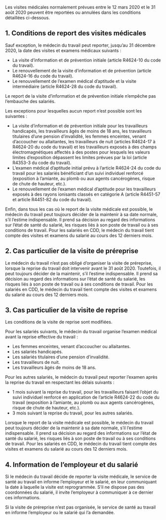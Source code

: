 Les visites médicales normalement prévues entre le 12 mars 2020 et le 31 août 2020 peuvent être reportées ou annulées dans les conditions détaillées ci-dessous.

## 1. Conditions de report des visites médicales

Sauf exception, le médecin du travail peut reporter, jusqu’au 31 décembre 2020, la date des visites et examens médicaux suivants&nbsp;:

*  La visite d’information et de prévention initiale (article R4624-10 du code du travail).
*  Le renouvellement de la visite d’information et de prévention (article R4624-16 du code du travail).
*  Le renouvellement de l’examen médical d’aptitude et la visite intermédiaire (article R4624-28 du code du travail).

Le report de la visite d’information et de prévention initiale n’empêche pas l’embauche des salariés.

Les exceptions pour lesquelles aucun report n’est possible sont les suivantes&nbsp;:

*  La visite d’information et de prévention initiale pour les travailleurs handicapés, les travailleurs âgés de moins de 18 ans, les travailleurs titulaires d’une pension d’invalidité, les femmes enceintes, venant d’accoucher ou allaitantes, les travailleurs de nuit (articles R4624-17 à R4624-20 du code du travail) et les travailleurs exposés à des champs électromagnétiques affectés à des postes pour lesquels les valeurs limites d’exposition dépassent les limites prévues par la loi (article R4353-3 du code du travail).
*  L’examen médical d’aptitude initial prévu à l’article R4624-24 du code du travail pour les salariés bénéficiant d’un suivi individuel renforcé (exposition à l’amiante, au plomb ou aux agents cancérogènes, risque de chute de hauteur, etc.).
*  Le renouvellement de l’examen médical d’aptitude pour les travailleurs exposés à des rayons ionisants classés en catégorie A (article R4451-57 et article R4451-82 du code du travail).

Enfin, dans tous les cas où le report de la visite médicale est possible, le médecin du travail peut toujours décider de la maintenir à sa date normale, s’il l’estime indispensable. Il prend sa décision au regard des informations sur l’état de santé du salarié, les risques liés à son poste de travail ou à ses conditions de travail. Pour les salariés en CDD, le médecin du travail tient compte des visites et examens du salarié au cours des 12 derniers mois.

## 2. Cas particulier de la visite de préreprise

Le médecin du travail n’est pas obligé d’organiser la visite de préreprise, lorsque la reprise du travail doit intervenir avant le 31 août 2020. Toutefois, il peut toujours décider de la maintenir, s’il l’estime indispensable. Il prend sa décision au regard des informations sur l’état de santé du salarié, les risques liés à son poste de travail ou à ses conditions de travail. Pour les salariés en CDD, le médecin du travail tient compte des visites et examens du salarié au cours des 12 derniers mois.

## 3. Cas particulier de la visite de reprise

Les conditions de la visite de reprise sont modifiées.

Pour les salariés suivants, le médecin du travail organise l’examen médical avant la reprise effective du travail&nbsp;:

*  Les femmes enceintes, venant d’accoucher ou allaitantes.
*  Les salariés handicapés.
*  Les salariés titulaires d’une pension d’invalidité.
*  Les travailleurs de nuit.
*  Les travailleurs âgés de moins de 18 ans.

Pour les autres salariés, le médecin du travail peut reporter l’examen après la reprise du travail en respectant les délais suivants&nbsp;:

*  1 mois suivant la reprise du travail, pour les travailleurs faisant l’objet du suivi individuel renforcé en application de l’article R4624-22 du code du travail (exposition à l’amiante, au plomb ou aux agents cancérogènes, risque de chute de hauteur, etc.).
*  3 mois suivant la reprise du travail, pour les autres salariés.

Lorsque le report de la visite médicale est possible, le médecin du travail peut toujours décider de la maintenir à sa date normale, s’il l’estime indispensable. Il prend sa décision au regard des informations sur l’état de santé du salarié, les risques liés à son poste de travail ou à ses conditions de travail. Pour les salariés en CDD, le médecin du travail tient compte des visites et examens du salarié au cours des 12 derniers mois.


## 4. Information de l’employeur et du salarié

Si le médecin du travail décide de reporter la visite médicale, le service de santé au travail en informe l’employeur et le salarié, en leur communiquant la date à laquelle la visite est reprogrammée. S’il ne dispose pas des coordonnées du salarié, il invite l’employeur à communiquer à ce dernier ces informations.

Si la visite de préreprise n’est pas organisée, le service de santé au travail en informe l’employeur ou le salarié qui l’a demandée.

